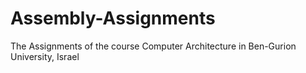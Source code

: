 # Assembly-Assignments
The Assignments of the course Computer Architecture in Ben-Gurion University, Israel
